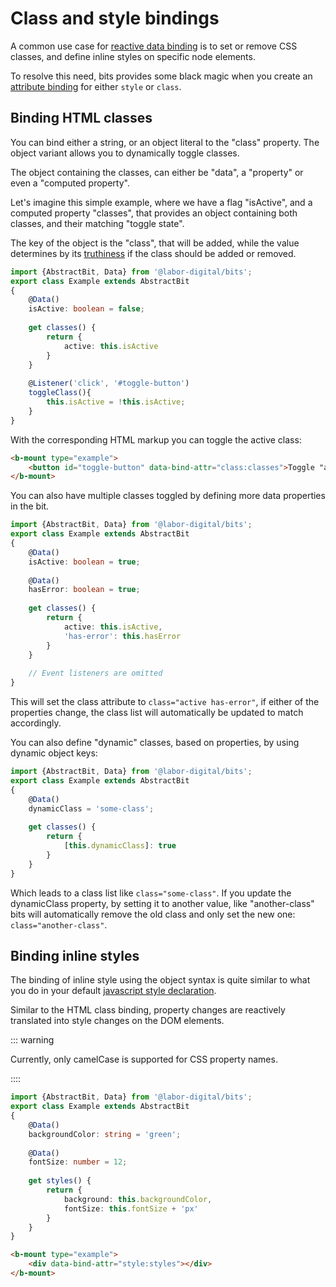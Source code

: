 # Class and style bindings

A common use case for [reactive data binding](./Reactivity.md) is to set or remove CSS classes, and
define inline styles on specific node elements.

To resolve this need, bits provides some black magic when you create an [attribute binding](./Reactivity.md#bind-data-to-dom-attributes)
for either `style` or `class`. 

<Example href="/demo/examples/style.html" :height="170"/>

## Binding HTML classes

You can bind either a string, or an object literal to the "class" property. The object variant allows you
to dynamically toggle classes. 

The object containing the classes, can either be "data", a "property" or even a "computed property".

Let's imagine this simple example, where we have a flag "isActive", and a computed property "classes",
that provides an object containing both classes, and their matching "toggle state". 

The key of the object is the "class", that will be added, while the value determines by its [truthiness](https://developer.mozilla.org/en-US/docs/Glossary/Truthy) if the class should be added or removed.

```typescript
import {AbstractBit, Data} from '@labor-digital/bits';
export class Example extends AbstractBit
{
    @Data()
    isActive: boolean = false;
    
    get classes() {
        return {
            active: this.isActive
        }
    }
    
    @Listener('click', '#toggle-button')
    toggleClass(){
        this.isActive = !this.isActive;
    }
}
```

With the corresponding HTML markup you can toggle the active class:
```html
<b-mount type="example">
    <button id="toggle-button" data-bind-attr="class:classes">Toggle "active" class</button>
</b-mount>
```

You can also have multiple classes toggled by defining more data properties in the bit. 

```typescript
import {AbstractBit, Data} from '@labor-digital/bits';
export class Example extends AbstractBit
{
    @Data()
    isActive: boolean = true;
    
    @Data()
    hasError: boolean = true;
    
    get classes() {
        return {
            active: this.isActive,
            'has-error': this.hasError
        }
    }
    
    // Event listeners are omitted
}
```

This will set the class attribute to `class="active has-error"`, if either of the properties change, the class 
list will automatically be updated to match accordingly.

You can also define "dynamic" classes, based on properties, by using dynamic object keys:

```typescript
import {AbstractBit, Data} from '@labor-digital/bits';
export class Example extends AbstractBit
{
    @Data()
    dynamicClass = 'some-class';
    
    get classes() {
        return {
            [this.dynamicClass]: true
        }
    }
}
```

Which leads to a class list like `class="some-class"`. If you update the dynamicClass property, by setting it to another value, like "another-class"
bits will automatically remove the old class and only set the new one: `class="another-class"`.

## Binding inline styles
The binding of inline style using the object syntax is quite similar to what you do in your
default [javascript style declaration](https://developer.mozilla.org/en-US/docs/Web/API/ElementCSSInlineStyle/style#setting_styles). 

Similar to the HTML class binding, property changes are reactively translated into style changes on the DOM elements.

::: warning

Currently, only camelCase is supported for CSS property names.

::::

```typescript
import {AbstractBit, Data} from '@labor-digital/bits';
export class Example extends AbstractBit
{
    @Data()
    backgroundColor: string = 'green';
    
    @Data()
    fontSize: number = 12;
    
    get styles() {
        return {
            background: this.backgroundColor,
            fontSize: this.fontSize + 'px'
        }
    }
}
```

```html
<b-mount type="example">
    <div data-bind-attr="style:styles"></div>
</b-mount>
```